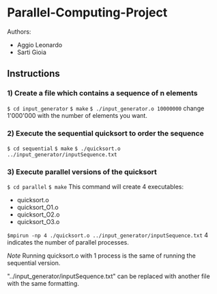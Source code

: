 # Parallel-Computing-Project
Authors: 
- Aggio Leonardo
- Sarti Gioia 

## Instructions

### 1) Create a file which contains a sequence of n elements

`$ cd input_generator`
`$ make`
`$ ./input_generator.o 10000000`
change 1'000'000 with the number of elements you want.

### 2) Execute the sequential quicksort to order the sequence

`$ cd sequential`
`$ make`
`$ ./quicksort.o ../input_generator/inputSequence.txt`

### 3) Execute parallel versions of the quicksort

`$ cd parallel`
`$ make`
This command will create 4 executables:

- quicksort.o 
- quicksort_O1.o 
- quicksort_O2.o 
- quicksort_O3.o

`$mpirun -np 4 ./quicksort.o ../input_generator/inputSequence.txt`
4 indicates the number of parallel processes.

*Note*
Running quicksort.o with 1 process is the same of running the sequential version. 

"../input_generator/inputSequence.txt" can be replaced with another file with the same formatting.

